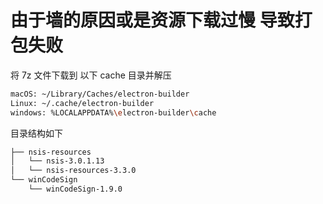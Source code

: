 # 由于墙的原因或是资源下载过慢 导致打包失败

将 7z 文件下载到 以下 cache 目录并解压
```bash
macOS: ~/Library/Caches/electron-builder
Linux: ~/.cache/electron-builder
windows: %LOCALAPPDATA%\electron-builder\cache
```
目录结构如下
```html
├── nsis-resources
│   └── nsis-3.0.1.13
│   └── nsis-resources-3.3.0
└── winCodeSign
    └── winCodeSign-1.9.0
```
